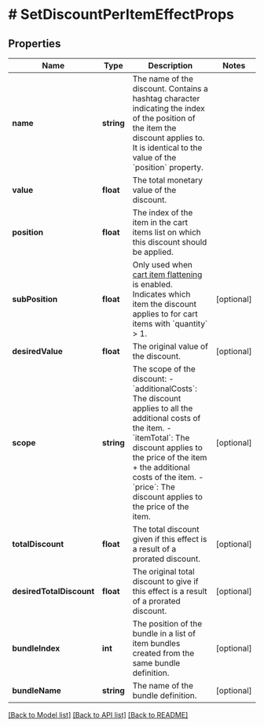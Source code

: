 # # SetDiscountPerItemEffectProps

## Properties

Name | Type | Description | Notes
------------ | ------------- | ------------- | -------------
**name** | **string** | The name of the discount. Contains a hashtag character indicating the index of the position of the item the discount applies to. It is identical to the value of the &#x60;position&#x60; property. | 
**value** | **float** | The total monetary value of the discount. | 
**position** | **float** | The index of the item in the cart items list on which this discount should be applied. | 
**subPosition** | **float** | Only used when [cart item flattening](https://docs.talon.one/docs/product/campaigns/campaign-evaluation#flattening) is enabled. Indicates which item the discount applies to for cart items with &#x60;quantity&#x60; &gt; 1. | [optional] 
**desiredValue** | **float** | The original value of the discount. | [optional] 
**scope** | **string** | The scope of the discount: - &#x60;additionalCosts&#x60;: The discount applies to all the additional costs of the item. - &#x60;itemTotal&#x60;: The discount applies to the price of the item + the additional costs of the item. - &#x60;price&#x60;: The discount applies to the price of the item. | [optional] 
**totalDiscount** | **float** | The total discount given if this effect is a result of a prorated discount. | [optional] 
**desiredTotalDiscount** | **float** | The original total discount to give if this effect is a result of a prorated discount. | [optional] 
**bundleIndex** | **int** | The position of the bundle in a list of item bundles created from the same bundle definition. | [optional] 
**bundleName** | **string** | The name of the bundle definition. | [optional] 

[[Back to Model list]](../../README.md#documentation-for-models) [[Back to API list]](../../README.md#documentation-for-api-endpoints) [[Back to README]](../../README.md)



